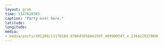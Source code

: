 ```yaml
---
layout: gram
time: 1347610365
caption: "Party over here."
latitude: 
longitude: 
media:
- media/posts/201209/11176184_978645058842507_489900547_n_17842293700000351.jpg
---
```


